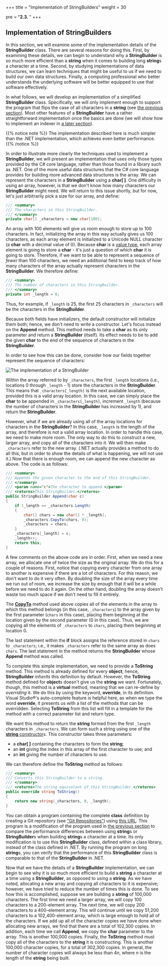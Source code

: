 +++
title = "Implementation of StringBuilders"
weight = 30

pre = "<b>2.3. </b>"
+++

## Implementation of **StringBuilder**s

In this section, we will examine some of the implementation details of
the **StringBuilder** class. There are several reasons for doing this.
First, by examining these details, we can begin to understand why a
**StringBuilder** is so much more efficient than a **string** when it
comes to building long **string**s a character at a time. Second, by
studying implementations of data structures, we can learn techniques
that might be useful to us if we need to build our own data structures.
Finally, a computing professional who better understands the underlying
software will be better equipped to use that software effectively.

In what follows, we will develop an implementation of a simplified
**StringBuilder** class. Specifically, we will only implement enough to
support the program that flips the case of all characters in a
**string** (see [the previous
section](/strings/stringbuilders)). Most other
features of a **StringBuilder** have a rather straightforward
implementation once the basics are done (we will show how to implement
an indexer in [a later
section](/appendix/syntax/indexers)). 

{{% notice note %}}
The 
implementation described here is much simpler than the .NET
implementation, which achieves
even better performance. 
{{% /notice %}}

In order to illustrate more clearly the techniques used to implement a
**StringBuilder**, we will present an implementation that uses only
those types provided by the C\#
core language, rather than those found in a library such as .NET. One 
of the more useful data 
structures that the C\# core language provides for building more
advanced data structures 
is the array. We can represent the characters in a **StringBuilder**
using a **char\[ \]**. One difficulty in using an array, however, is
that we don't know how many characters our **StringBuilder** might need.
We will return to this issue shortly, but for now, let's just
arbitrarily pick a size for our array, and define:

```C#
/// <summary>
/// The characters in this StringBuilder.
/// </summary>
private char[] _characters = new char[100];
```
An array with 100 elements will give us room enough to store up to 100
characters. In fact, initializing the array in this way actually gives
us 100 characters, as each array element is initialized to a Unicode
NULL character (a **char** with a decimal value of 0). Because **char**
is a [value type](/appendix/syntax/reference-value),
each array element is going to store a **char** - it's just a question
of which **char** it is going to store. Therefore, if we want to be able
to represent a sequence of *fewer* than 100 characters, we need an
additional field to keep track of how many characters of the array
actually represent characters in the **StringBuilder**. We therefore
define:
```C#
/// <summary>
/// The number of characters in this StringBuilder.
/// </summary>
private int _length = 0;
```
Thus, for example, if `_length` is 25, the first 25 characters in
`_characters` will be the characters in the **StringBuilder**.

Because both fields have initializers, the default constructor will
initialize them both; hence, we don't need to write a constructor. Let's
focus instead on the **Append** method. This method needs to take a
**char** as its only parameter and return a **StringBuilder** (itself).
Its effect needs to be to add the given **char** to the end of the
sequence of characters in the **StringBuilder**.

In order to see how this can be done, consider how our fields together
represent the sequence of characters:

![The implementation of a StringBuilder](stringbuilder-impl.jpg)

Within the array referred to by `_characters`, the first `_length`
locations (i.e., locations 0 through `_length` - 1) store the
characters in the **StringBuilder**. This means that
`_characters[_length]` is the next available location, provided this is
a valid array location. In this case, we can simply place the **char**
to be appended in `_characters[_length]`, increment `_length` (because
the number of characters in the **StringBuilder** has increased by 1),
and return the **StringBuilder**.

However, what if we are already using all of the array locations for
characters in the **StringBuilder**? In this case, `_length` is the
length of the array, and therefore is not a valid array location. In
order to handle this case, we need to make more room. The only way to do
this to construct a new, larger array, and copy all of the characters
into it. We will then make `_characters` refer to the new array. (.NET actually provides a method to do all this, but in order
to show the details of what is happening, we will not use it.) Now that
there is enough room, we can append the new character as above. The code
is as follows:

```C#
/// <summary>
/// Appends the given character to the end of this StringBuilder.
/// </summary>
/// <param name="c">The character to append.</param>
/// <returns>This StringBuilder.</returns>
public StringBuilder Append(char c)
{
    if (_length == _characters.Length)
    {
        char[] chars = new char[2 * _length];
        _characters.CopyTo(chars, 0);
        _characters = chars;
    }
    _characters[_length] = c;
    _length++;
    return this;
}
```
A few comments on the above code are in order. First, when we need a new
array, we allocate one of twice the size as the original array. We do
this for a couple of reasons. First, notice that copying every character
from one array to another is expensive if there are a lot of characters.
For this reason, we don't want to do it very often. By doubling the size
of the array every time we run out of room, we increase the size by
enough that it will be a while before we need to do it again. On the
other hand, doubling the array doesn't waste too much space if we don't
need to fill it entirely.

The
[**CopyTo**](https://learn.microsoft.com/en-us/dotnet/api/system.array.copyto?view=net-6.0#system-array-copyto(system-array-system-int32))
method used above copies all of the elements in the array to which this
method belongs (in this case, `_characters`) to the array given by the
first parameter (`chars` in this case), placing them beginning at the
location given by the second parameter (0 in this case). Thus, we are
copying all the elements of `_characters` to `chars`, placing them
beginning at location 0.

The last statement within the **if** block assigns the reference stored
in `chars` to `_characters`; i.e., it makes `_characters` refer to the
same array as does `chars`. The last statement in the method returns the
**StringBuilder** whose **Append** method was called.

<span id="overriding"></span> To complete this simple implementation, we
need to provide a **ToString** method. This method is already defined
for every **object**; hence, **StringBuilder** *inherits* this
definition by default. However, the **ToString** method defined for
**object**s doesn't give us the **string** we want. Fortunately, though,
this method is a **virtual** method, meaning that we can re-define by
*overriding* it. We do this by using the keyword, **override**, in its
definition. Visual Studio®'s auto-complete feature is helpful here,
as when we type the word **override**, it presents us with a list of the
methods that can be overridden. Selecting **ToString** from this list
will fill in a template for the method with a correct parameter list and
return type.

We want this method to return the **string** formed from the first
`_length` characters in `_characters`. We can form such a string using
one of the [**string**
constructor](https://docs.microsoft.com/en-us/dotnet/api/system.string.-ctor?view=netframework-4.7.2#System_String__ctor_System_Char___System_Int32_System_Int32_)s.
This constructor takes three parameters:

  - a **char\[ \]** containing the characters to form the **string**;
  - an **int** giving the index in this array of the first character to
    use; and
  - an **int** giving the number of characters to use.

We can therefore define the **ToString** method as follows:
```C#
/// <summary>
/// Converts this StringBuilder to a string.
/// </summary>
/// <returns>The string equivalent of this StringBuilder.</returns>
public override string ToString()
{
    return new string(_characters, 0, _length);
}
```
You can obtain a program containing the complete **class** definition by
creating a Git repository (see ["Git
Repositories"](/appendix/vs/repos)) using
[this URL](https://classroom.github.com/a/Nxy4T-la). This program is a
modification of the program used in [the previous
section](/strings/stringbuilders) to compare the performance
differences between using
**string**s or **StringBuilder**s when building **string**s a
character at a time. Its only modification is to use this
**StringBuilder** class, defined within a class
library, instead of
the class defined in .NET. By running the program on long
**string**s, you can verify that the performance of this
**StringBuilder** class is comparable to that of the **StringBuilder**
in .NET.

Now that we have the details of a **StringBuilder** implementation, we
can begin to see why it is so much more efficient to build a **string**
a character at a time using a **StringBuilder**, as opposed to using a
**string**. As we have noted, allocating a new array and copying all
characters to it is expensive; however, we have tried to reduce the
number of times this is done. To see how this is accomplished, suppose
we are building a **string** of 100,000 characters. The first time we
need a larger array, we will copy 100 characters to a 200-element array.
The next time, we will copy 200 characters to a 400-element array. This
will continue until we copy 51,200 characters to a 102,400-element
array, which is large enough to hold all of the characters. If we add up
all of the character copies we have done when allocating new arrays, we
find that there are a total of 102,300 copies. In addition, each time we
call **Append**, we copy the **char** parameter to the array. This is
another 100,000 copies. Finally, the **ToString** method must copy all
of the characters to the **string** it is constructing. This is another
100,000 character copies, for a total of 302,300 copies. In general, the
number of character copies will always be less than 4*n*, where *n* is
the length of the **string** being built.
